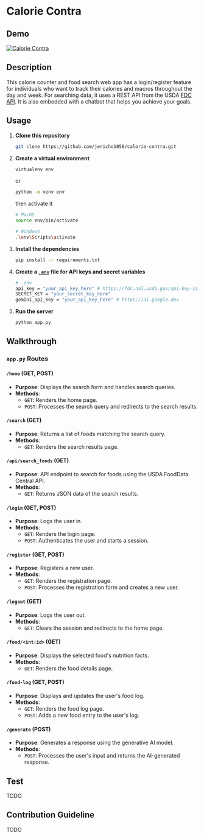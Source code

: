 # Calorie Contra

## Demo

[![Calorie Contra](https://imgur.com/Eroy6fD.jpg)](https://www.youtube.com/watch?v=YbvBbK3sb_M)

## Description

This calorie counter and food search web app has a login/register feature for individuals who want to track their calories and macros throughout the day and week. For searching data, it uses a REST API from the USDA [FDC API](https://fdc.nal.usda.gov/api-spec/fdc_api.html). It is also embedded with a chatbot that helps you achieve your goals.

## Usage

1. **Clone this repository**

    ```sh
    git clone https://github.com/jericho1050/calorie-contra.git
    ```

2. **Create a virtual environment**

    ```sh
    virtualenv env
    ```

    or

    ```sh
    python -m venv env
    ```

    then activate it

    ```sh
    # MacOS
    source env/bin/activate
    ```

    ```sh
    # Windows
    .\env\Scripts\activate
    ```

3. **Install the dependencies**

    ```sh
    pip install -r requirements.txt
    ```

4. **Create a [`.env`](command:_github.copilot.openRelativePath?%5B%7B%22scheme%22%3A%22file%22%2C%22authority%22%3A%22%22%2C%22path%22%3A%22%2FUsers%2Fjerichowenzel%2FDownloads%2Fcalorie_contra%2F.env%22%2C%22query%22%3A%22%22%2C%22fragment%22%3A%22%22%7D%2C%22f9f02ad9-8067-44a1-a645-88b840a6cfe0%22%5D "/Users/jerichowenzel/Downloads/calorie_contra/.env") file for API keys and secret variables**

    ```sh
    # .env
    api_key = "your_api_key_here" # https://fdc.nal.usda.gov/api-key-signup.html
    SECRET_KEY = "your_secret_key_here" 
    gemini_api_key = "your_api_key_here" # https://ai.google.dev
    ```

5. **Run the server**

    ```sh
    python app.py
    ```

## Walkthrough

### `app.py` Routes

#### `/home` (GET, POST)

- **Purpose**: Displays the search form and handles search queries.
- **Methods**:
  - `GET`: Renders the home page.
  - `POST`: Processes the search query and redirects to the search results.

#### `/search` (GET)

- **Purpose**: Returns a list of foods matching the search query.
- **Methods**:
  - `GET`: Renders the search results page.

#### `/api/search_foods` (GET)

- **Purpose**: API endpoint to search for foods using the USDA FoodData Central API.
- **Methods**:
  - `GET`: Returns JSON data of the search results.

#### `/login` (GET, POST)

- **Purpose**: Logs the user in.
- **Methods**:
  - `GET`: Renders the login page.
  - `POST`: Authenticates the user and starts a session.

#### `/register` (GET, POST)

- **Purpose**: Registers a new user.
- **Methods**:
  - `GET`: Renders the registration page.
  - `POST`: Processes the registration form and creates a new user.

#### `/logout` (GET)

- **Purpose**: Logs the user out.
- **Methods**:
  - `GET`: Clears the session and redirects to the home page.

#### `/food/<int:id>` (GET)

- **Purpose**: Displays the selected food's nutrition facts.
- **Methods**:
  - `GET`: Renders the food details page.

#### `/food-log` (GET, POST)

- **Purpose**: Displays and updates the user's food log.
- **Methods**:
  - `GET`: Renders the food log page.
  - `POST`: Adds a new food entry to the user's log.

#### `/generate` (POST)

- **Purpose**: Generates a response using the generative AI model.
- **Methods**:
  - `POST`: Processes the user's input and returns the AI-generated response.

## Test

TODO

## Contribution Guideline

TODO
